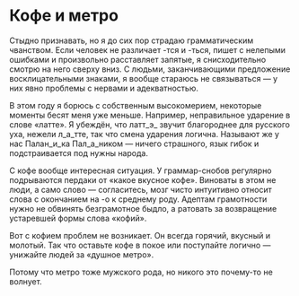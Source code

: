 
# Кофе и метро

Стыдно признавать, но я до сих пор страдаю грамматическим чванством. Если человек не различает -тся и -ться, пишет с нелепыми ошибками и произвольно расставляет запятые, я снисходительно смотрю на него сверху вниз. С людьми, заканчивающими предложение восклицательными знаками, я вообще стараюсь не связываться — у них явно проблемы с нервами и адекватностью.

В этом году я борюсь с собственным высокомерием, некоторые моменты бесят меня уже меньше. Например, неправильное ударение в слове «латте». Я убеждён, что латт\_э\_ звучит благороднее для русского уха, нежели л\_а\_тте, так что смена ударения логична. Называют же у нас Палан\_и\_ка Пал\_а\_ником — ничего страшного, язык гибок и подстраивается под нужны народа.

С кофе вообще интересная ситуация. У граммар-снобов регулярно подрываются пердаки от «какое вкусное кофе». Виноваты в этом не люди, а само слово — согласитесь, мозг чисто интуитивно относит слова с окончанием на -о к среднему роду. Адептам грамотности нужно не обвинять безграмотное быдло, а ратовать за возвращение устаревшей формы слова «кофий».

Вот с кофием проблем не возникает. Он всегда горячий, вкусный и молотый. Так что оставьте кофе в покое или поступайте логично — унижайте людей за «душное метро».

Потому что метро тоже мужского рода, но никого это почему-то не волнует.

